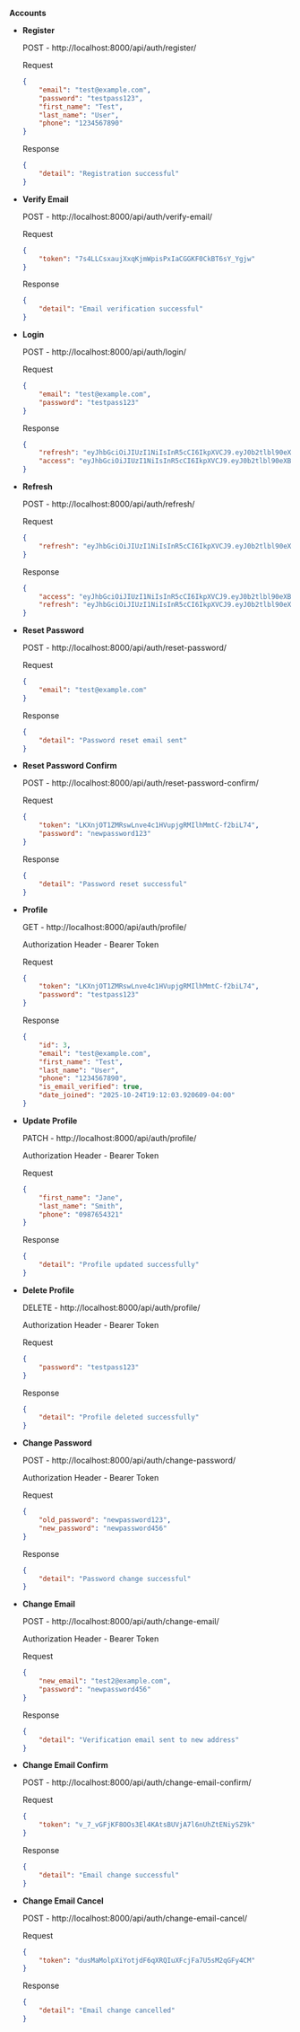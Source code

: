 **Accounts**

- **Register**
    
    POST - http://localhost:8000/api/auth/register/
    
    Request
    
    ```json
    {
        "email": "test@example.com",
        "password": "testpass123",
        "first_name": "Test",
        "last_name": "User",
        "phone": "1234567890"
    }
    ```
    
    Response
    
    ```json
    {
        "detail": "Registration successful"
    }
    ```
    
- **Verify Email**
    
    POST - http://localhost:8000/api/auth/verify-email/
    
    Request
    
    ```json
    {
        "token": "7s4LLCsxaujXxqKjmWpisPxIaCGGKF0CkBT6sY_Ygjw"
    }
    ```
    
    Response
    
    ```json
    {
        "detail": "Email verification successful"
    }
    ```
    
- **Login**
    
    POST - http://localhost:8000/api/auth/login/
    
    Request
    
    ```json
    {
        "email": "test@example.com",
        "password": "testpass123"
    }
    ```
    
    Response
    
    ```json
    {
        "refresh": "eyJhbGciOiJIUzI1NiIsInR5cCI6IkpXVCJ9.eyJ0b2tlbl90eXBlIjoicmVmcmVzaCIsImV4cCI6MTc2MjEwMjk1NCwiaWF0IjoxNzYxNDk4MTU0LCJqdGkiOiIxNDMyMzVhZWMxNjk0OTFkYmZhZjI5NDMyNTg3YzBkZSIsInVzZXJfaWQiOiIzIn0._sc1K2R3ulZFCEp_Pau95qu-2YbRiTdFb769kWAIMeM",
        "access": "eyJhbGciOiJIUzI1NiIsInR5cCI6IkpXVCJ9.eyJ0b2tlbl90eXBlIjoiYWNjZXNzIiwiZXhwIjoxNzYxNDk5MDU0LCJpYXQiOjE3NjE0OTgxNTQsImp0aSI6IjY4NTg0ZjEyNGIzMzRmMDFhYWYxMTNjOWIyYzNiYWQyIiwidXNlcl9pZCI6IjMifQ.y92KAtB6n9Ax10DA_DEucwBlwY3-np8BMM_A7Yx7vy8"
    }
    ```
    
- **Refresh**
    
    POST - http://localhost:8000/api/auth/refresh/
    
    Request
    
    ```json
    {
        "refresh": "eyJhbGciOiJIUzI1NiIsInR5cCI6IkpXVCJ9.eyJ0b2tlbl90eXBlIjoicmVmcmVzaCIsImV4cCI6MTc2MTk0ODkwMCwiaWF0IjoxNzYxMzQ0MTAwLCJqdGkiOiIwNzBlYTBiMDVlNzA0N2M1YThkOWE1YzJlYjdhZWFmZiIsInVzZXJfaWQiOiIxIn0.497y83u40g0h3mHzGs7vMtgJ-fzDf0hw8bg5e0lPW6I"
    }
    ```
    
    Response
    
    ```json
    {
        "access": "eyJhbGciOiJIUzI1NiIsInR5cCI6IkpXVCJ9.eyJ0b2tlbl90eXBlIjoiYWNjZXNzIiwiZXhwIjoxNzYxMzQ1NzA2LCJpYXQiOjE3NjEzNDQ4MDYsImp0aSI6IjBkYjhiMWI1MTFiODQxMmRhMzY0MzhjNDMwNjdiOGU0IiwidXNlcl9pZCI6IjEifQ.YcliJSenMeQaW-vmn0qTfePnEKsLvcONWeww0BDG_xE",
        "refresh": "eyJhbGciOiJIUzI1NiIsInR5cCI6IkpXVCJ9.eyJ0b2tlbl90eXBlIjoicmVmcmVzaCIsImV4cCI6MTc2MTk0OTYwNiwiaWF0IjoxNzYxMzQ0ODA2LCJqdGkiOiI0MzYxNDUzYjQ4ODM0ZmZmOTBkYjRlZTJhMjQ2MzJjMyIsInVzZXJfaWQiOiIxIn0.DdXtGG4sj-kOacu31GEXDkFyGZOWdyRap0AmEI5-gpU"
    }
    ```
    
- **Reset Password**
    
    POST - http://localhost:8000/api/auth/reset-password/
    
    Request
    
    ```json
    {
        "email": "test@example.com"
    }
    ```
    
    Response
    
    ```json
    {
        "detail": "Password reset email sent"
    }
    ```
    
- **Reset Password Confirm**
    
    POST - http://localhost:8000/api/auth/reset-password-confirm/
    
    Request
    
    ```json
    {
        "token": "LKXnjOT1ZMRswLnve4c1HVupjgRMIlhMmtC-f2biL74",
        "password": "newpassword123"
    }
    ```
    
    Response
    
    ```json
    {
        "detail": "Password reset successful"
    }
    ```
    
- **Profile**
    
    GET - http://localhost:8000/api/auth/profile/
    
    Authorization Header - Bearer Token
    
    Request
    
    ```json
    {
        "token": "LKXnjOT1ZMRswLnve4c1HVupjgRMIlhMmtC-f2biL74",
        "password": "testpass123"
    }
    ```
    
    Response
    
    ```json
    {
        "id": 3,
        "email": "test@example.com",
        "first_name": "Test",
        "last_name": "User",
        "phone": "1234567890",
        "is_email_verified": true,
        "date_joined": "2025-10-24T19:12:03.920609-04:00"
    }
    ```
    
- **Update Profile**
    
    PATCH - http://localhost:8000/api/auth/profile/
    
    Authorization Header - Bearer Token
    
    Request
    
    ```json
    {
        "first_name": "Jane",
        "last_name": "Smith",
        "phone": "0987654321"
    }
    ```
    
    Response
    
    ```json
    {
        "detail": "Profile updated successfully"
    }
    ```
    
- **Delete Profile**
    
    DELETE - http://localhost:8000/api/auth/profile/
    
    Authorization Header - Bearer Token
    
    Request
    
    ```json
    {
        "password": "testpass123"
    }
    ```
    
    Response
    
    ```json
    {
        "detail": "Profile deleted successfully"
    }
    ```
    
- **Change Password**
    
    POST - http://localhost:8000/api/auth/change-password/
    
    Authorization Header - Bearer Token
    
    Request
    
    ```json
    {
        "old_password": "newpassword123",
        "new_password": "newpassword456"
    }
    ```
    
    Response
    
    ```json
    {
        "detail": "Password change successful"
    }
    ```
    
- **Change Email**
    
    POST - http://localhost:8000/api/auth/change-email/
    
    Authorization Header - Bearer Token
    
    Request
    
    ```json
    {
        "new_email": "test2@example.com",
        "password": "newpassword456"
    }
    ```
    
    Response
    
    ```json
    {
        "detail": "Verification email sent to new address"
    }
    ```
    
- **Change Email Confirm**
    
    POST - http://localhost:8000/api/auth/change-email-confirm/
    
    Request
    
    ```json
    {
        "token": "v_7_vGFjKF8OOs3El4KAtsBUVjA7l6nUhZtENiySZ9k"
    }
    ```
    
    Response
    
    ```json
    {
        "detail": "Email change successful"
    }
    ```
    
- **Change Email Cancel**
    
    POST - http://localhost:8000/api/auth/change-email-cancel/
    
    Request
    
    ```json
    {
        "token": "dusMaMolpXiYotjdF6qXRQIuXFcjFa7U5sM2qGFy4CM"
    }
    ```
    
    Response
    
    ```json
    {
        "detail": "Email change cancelled"
    }
    ```